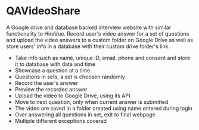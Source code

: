 # QAVideoShare
A Google drive and database backed interview website with similar functionality to HireVue. Record user's video answer for a set of questions and upload the video answers to a custom folder on Google Drive as well as store users' info in a database with their custom drive folder's link.

- Take info such as name, unique ID, email, phone and consent and store it to database with data and time
- Showcase a question at a time
- Questions in sets, a set is choosen randomly
- Record the user's answer
- Preview the recorded answer
- Upload the video to Google Drive, using its API
- Move to next question, only when current answer is submitted
- The video are saved in a folder created using name entered during login
- Over answering all questions in set, exit to final webpage
- Multiple different exceptions covered
